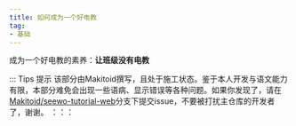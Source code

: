 ```yaml
---
title: 如何成为一个好电教
tag:
- 基础
---
```

成为一个好电教的素养：**让班级没有电教**

::: Tips 提示
该部分由Makitoid撰写，且处于施工状态。鉴于本人开发与语文能力有限，本部分难免会出现一些语病、显示错误等各种问题。如果你发现了，请在[Makitoid/seewo-tutorial-web](https://github.com/Makitoid/seewo-tutorial-web)分支下提交issue，不要被打扰主仓库的开发者了，谢谢。
：：：